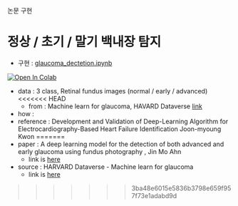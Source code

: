 논문 구현

# 정상 / 초기 / 말기 백내장 탐지
- 구현 : [glaucoma_dectetion.ipynb](https://github.com/Tieck-IT/Study/blob/main/paper/glaucoma_dectetion.ipynb)

[![Open In Colab](https://colab.research.google.com/assets/colab-badge.svg)](https://colab.research.google.com/github/Tieck-IT/Study/blob/main/paper/glaucoma_dectetion.ipynb)
  
  - data : 3 class, Retinal fundus images (normal / early / advanced)
<<<<<<< HEAD
    - from : Machine learn for glaucoma, HAVARD Dataverse [link](https://dataverse.harvard.edu/dataset.xhtml?persistentId=doi:10.7910/DVN/1YRRAC)
  - how : 
  - reference : Development and Validation of Deep-Learning Algorithm for Electrocardiography-Based Heart Failure Identification
Joon-myoung Kwon
=======
- paper : A deep learning model for the detection of both advanced and early glaucoma using fundus photography , Jin Mo Ahn
  - link is [here](https://journals.plos.org/plosone/article?id=10.1371/journal.pone.0207982)
- source : HARVARD Dataverse - Machine learn for glaucoma
  - link is [here](https://dataverse.harvard.edu/dataset.xhtml?persistentId=doi:10.7910/DVN/1YRRAC)
>>>>>>> 3ba48e6015e5836b3798e659f957f73e1adabd9d
